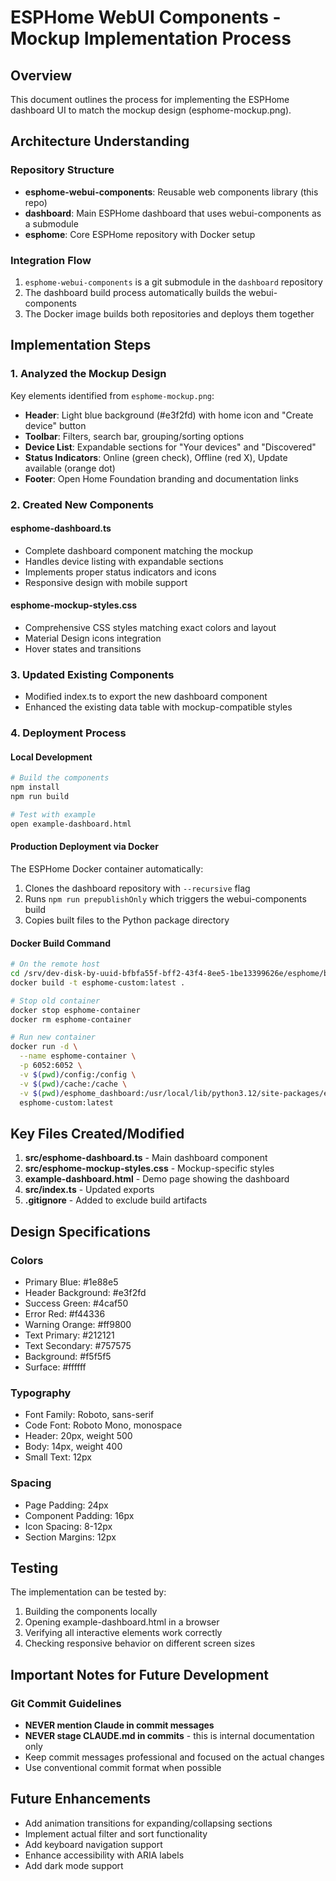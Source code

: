 # ESPHome WebUI Components - Mockup Implementation Process

## Overview
This document outlines the process for implementing the ESPHome dashboard UI to match the mockup design (esphome-mockup.png).

## Architecture Understanding

### Repository Structure
- **esphome-webui-components**: Reusable web components library (this repo)
- **dashboard**: Main ESPHome dashboard that uses webui-components as a submodule
- **esphome**: Core ESPHome repository with Docker setup

### Integration Flow
1. `esphome-webui-components` is a git submodule in the `dashboard` repository
2. The dashboard build process automatically builds the webui-components
3. The Docker image builds both repositories and deploys them together

## Implementation Steps

### 1. Analyzed the Mockup Design
Key elements identified from `esphome-mockup.png`:
- **Header**: Light blue background (#e3f2fd) with home icon and "Create device" button
- **Toolbar**: Filters, search bar, grouping/sorting options
- **Device List**: Expandable sections for "Your devices" and "Discovered"
- **Status Indicators**: Online (green check), Offline (red X), Update available (orange dot)
- **Footer**: Open Home Foundation branding and documentation links

### 2. Created New Components

#### esphome-dashboard.ts
- Complete dashboard component matching the mockup
- Handles device listing with expandable sections
- Implements proper status indicators and icons
- Responsive design with mobile support

#### esphome-mockup-styles.css
- Comprehensive CSS styles matching exact colors and layout
- Material Design icons integration
- Hover states and transitions

### 3. Updated Existing Components
- Modified index.ts to export the new dashboard component
- Enhanced the existing data table with mockup-compatible styles

### 4. Deployment Process

#### Local Development
```bash
# Build the components
npm install
npm run build

# Test with example
open example-dashboard.html
```

#### Production Deployment via Docker
The ESPHome Docker container automatically:
1. Clones the dashboard repository with `--recursive` flag
2. Runs `npm run prepublishOnly` which triggers the webui-components build
3. Copies built files to the Python package directory

#### Docker Build Command
```bash
# On the remote host
cd /srv/dev-disk-by-uuid-bfbfa55f-bff2-43f4-8ee5-1be13399626e/esphome/build
docker build -t esphome-custom:latest .

# Stop old container
docker stop esphome-container
docker rm esphome-container

# Run new container
docker run -d \
  --name esphome-container \
  -p 6052:6052 \
  -v $(pwd)/config:/config \
  -v $(pwd)/cache:/cache \
  -v $(pwd)/esphome_dashboard:/usr/local/lib/python3.12/site-packages/esphome_dashboard \
  esphome-custom:latest
```

## Key Files Created/Modified

1. **src/esphome-dashboard.ts** - Main dashboard component
2. **src/esphome-mockup-styles.css** - Mockup-specific styles
3. **example-dashboard.html** - Demo page showing the dashboard
4. **src/index.ts** - Updated exports
5. **.gitignore** - Added to exclude build artifacts

## Design Specifications

### Colors
- Primary Blue: #1e88e5
- Header Background: #e3f2fd
- Success Green: #4caf50
- Error Red: #f44336
- Warning Orange: #ff9800
- Text Primary: #212121
- Text Secondary: #757575
- Background: #f5f5f5
- Surface: #ffffff

### Typography
- Font Family: Roboto, sans-serif
- Code Font: Roboto Mono, monospace
- Header: 20px, weight 500
- Body: 14px, weight 400
- Small Text: 12px

### Spacing
- Page Padding: 24px
- Component Padding: 16px
- Icon Spacing: 8-12px
- Section Margins: 12px

## Testing
The implementation can be tested by:
1. Building the components locally
2. Opening example-dashboard.html in a browser
3. Verifying all interactive elements work correctly
4. Checking responsive behavior on different screen sizes

## Important Notes for Future Development

### Git Commit Guidelines
- **NEVER mention Claude in commit messages**
- **NEVER stage CLAUDE.md in commits** - this is internal documentation only
- Keep commit messages professional and focused on the actual changes
- Use conventional commit format when possible

## Future Enhancements
- Add animation transitions for expanding/collapsing sections
- Implement actual filter and sort functionality
- Add keyboard navigation support
- Enhance accessibility with ARIA labels
- Add dark mode support